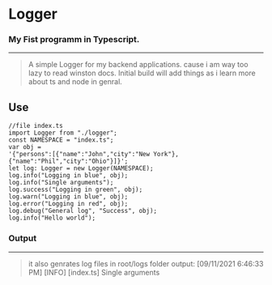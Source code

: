 # Logger
### My Fist programm in Typescript.
---
> A simple Logger for my backend applications. cause i am way too lazy to read winston docs.
> Initial build will add things as i learn more about ts and node in genral.

## Use 
```
//file index.ts
import Logger from "./logger";
const NAMESPACE = "index.ts";
var obj =
'{"persons":[{"name":"John","city":"New York"},{"name":"Phil","city":"Ohio"}]}';
let log: Logger = new Logger(NAMESPACE);
log.info("Logging in blue", obj);
log.info("Single arguments");
log.success("Logging in green", obj);
log.warn("Logging in blue", obj);
log.error("Logging in red", obj);
log.debug("General log", "Success", obj);
log.info("Hello world");

```
### Output
---
> it also genrates log files in root/logs folder
> output: [09/11/2021 6:46:33 PM] [INFO] [index.ts] Single arguments

